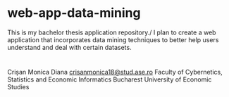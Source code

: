# web-app-data-mining
This is my bachelor thesis application repository./
I plan to create a web application that incorporates data mining techniques to better help users understand and deal with certain datasets.
#
Crișan Monica Diana
crisanmonica18@stud.ase.ro
Faculty of Cybernetics, Statistics and Economic Informatics
Bucharest University of Economic Studies
